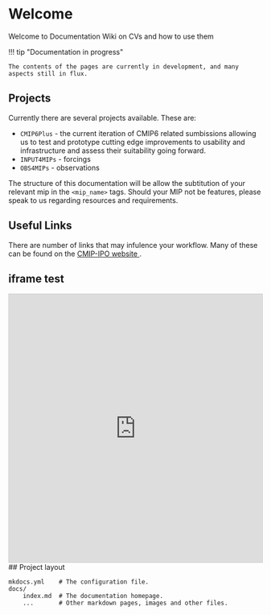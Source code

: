 # Welcome
Welcome to Documentation Wiki on CVs and how to use them



!!! tip "Documentation in progress"

    The contents of the pages are currently in development, and many aspects still in flux. 


## Projects
Currently there are several projects available. These are:

* `CMIP6Plus` - the current iteration of CMIP6 related sumbissions allowing us to test and prototype cutting edge improvements to usability and infrastructure and assess their suitability going forward. 
* `INPUT4MIPs` - forcings
* `OBS4MIPs` - observations

The structure of this documentation will be allow the subtitution of your relevant mip in the `<mip_name>` tags. Should your MIP not be features, please speak to us regarding resources and requirements. 

## Useful Links 
There are number of links that may infulence your workflow. Many of these can be found on the <a href='wcrp-cmip.org'> CMIP-IPO website </a>.

## iframe test
<iframe class="airtable-embed" src="https://airtable.com/embed/appaZflpqbFjA6pwV/shrfJsMoGB0KZ62nN?backgroundColor=purple&layout=card&viewControls=on" frameborder="0" onmousewheel="" width="100%" height="533" style="background: transparent; border: 1px solid #ccc;"></iframe>
## Project layout

    mkdocs.yml    # The configuration file.
    docs/
        index.md  # The documentation homepage.
        ...       # Other markdown pages, images and other files.
